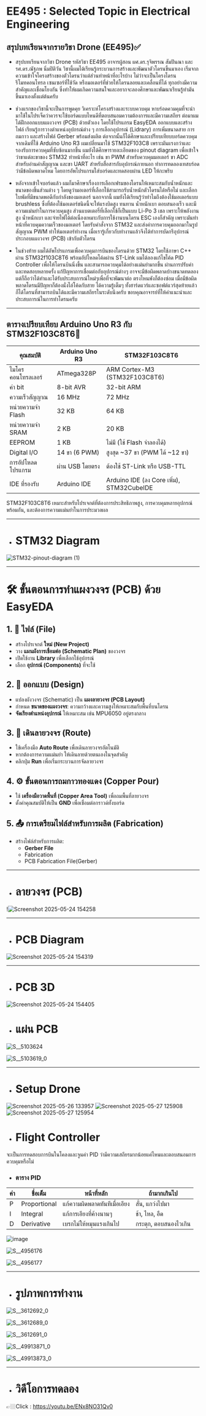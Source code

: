 # EE495 : Selected Topic in Electrical Engineering
## สรุปบทเรียนจากรายวิชา Drone (EE495)✅
- สรุปบทเรียนจากวิชา Drone รหัสวิชา EE495 อาจารผู้สอน  ผศ.ดร.รุจิพรรณ สัมปันณา และ รศ.ดร.ณัฐภพ นิ่มปิติวัน วิชานี้ผมได้เรียนรู้กระบวนการสร้างและพัฒนาตัวโดรนขึ้นมาเอง เริ่มจากความเข้าใจโครงสร้างของตัวโดรนว่าแต่ส่วนทำหน้าที่อะไรบ้าง  ไม่ว่าจะเป็นโครงโดรน รีโมทคอนโทรล เซนเซอร์ที่ใช้วัด หรือมอเตอร์ที่ช่วยให้โดรนลอยและเคลื่อนที่ได้ ทุกอย่างมีความสำคัญและเชื่อมโยงกัน ซึ่งทำให้ผมเกิดความสนใจและอยากจะลองศึกษาและพัฒนาเรียนรู้ทำมันขึ้นมาเองตั้งแต่ต้นครับ

- ช่วงแรกของวิชานี้จะเป็นการพูดคุย วิเคราะห์โครงสร้างและระบบควบคุม หาบร์อดควมคุมที่จะนำมาใช้ในโปรเจ็คว่าควรจะใช้บอร์ดแบบไหนดีที่ตอบสนอมความต้องการและมีความเสถียร ต่อมาผมได้ฝึกออกแบบแผงวงจร (PCB) ด้วยตัวเอง โดยใช้โปรแกรม EasyEDA ออกแบบและสร้างไฟล์ เรียนรู้การวางตำแหน่งอุปกรณ์ต่าง ๆ การเลือกอุปกรณ์ (Lidrary) การเพิ่มขนาดสาย การถมกาว  และสร้างไฟล์ Gerber พร้อมส่งผลิต ต่อจากนั้นก็ได้ศึกษาและเปรียบเทียบบอร์ดควบคุม จากเดิมที่ใช้ Arduino Uno R3 ผมเปลี่ยนมาใช้ STM32F103C8 เพราะมันแรงกว่าและรองรับการควบคุมที่ซับซ้อนมากขึ้น ผมยังได้ศึกษารายละเอียดของ pinout diagram เพื่อเข้าใจว่าขาแต่ละขาของ STM32 ทำหน้าที่อะไร เช่น ขา PWM สำหรับควบคุมมอเตอร์ ขา ADC สำหรับอ่านค่าสัญญาณ และขา UART สำหรับสื่อสารกับอุปกรณ์ภายนอก ทำการทดลองเทสบร์อดว่ามีข้อผิดพลาดไหม โดยการอัพโปรแกรมใส่บอร์ดและทดสอบผ่าน LED ให้กะพริบ

- หลังจากเข้าใจบอร์ดแล้ว ผมก็มาศึกษาเรื่องการเลือกเฟรมของโดรนให้เหมาะสมกับน้ำหนักและขนาดของชิ้นส่วนต่าง ๆ โดยดูว่ามอเตอร์ที่เลือกใช้สามารถรับน้ำหนักตัวโดรนได้หรือไม่ และเลือกใบพัดที่มีขนาดพอดีกับกำลังของมอเตอร์ นอกจากนี้ ผมยังได้เรียนรู้ว่าทำไมถึงต้องใช้มอเตอร์แบบ brushless ซึ่งที่ต้องใช้มอเตอร์ชนิดนี้จะให้แรงบิดสูง ทนทาน น้ำหนักเบา ตอบสนองเร็ว และมีความแม่นยำในการควบคุมสูง ส่วนแบตเตอรี่ที่เลือกใช้ก็เป็นแบบ Li-Po 3 เชล เพราะให้พลังงานสูง น้ำหนักเบา และจ่ายไฟได้ต่อเนื่องเหมาะกับการใช้งานบนโดรน ESC เองก็สำคัญ เพราะมันทำหน้าที่ควบคุมความเร็วของมอเตอร์ โดยรับคำสั่งจาก STM32 และส่งค่าการควบคุมออกมาในรูป สัญญาณ PWM ทำให้มอเตอร์ทำงาน เมื่อเรารู้เกี่ยวกับทำงานแล้วจึงได้ทำการบัดกรีอุปกรณ์ประกอบแผงวงจร (PCB) เข้ากับตัวโดรน


- ในช่วงท้าย ผมได้อัพโปรแกรมเพื่อควบคุมการบินของโดรนด้วย STM32 โดยใช้ภาษา C++ ผ่าน STM32f103C8T6 พร้อมอัปโหลดโค้ดผ่าน ST-Link ผมได้ลองแก้ไขโค้ด PID Controller เพื่อให้โดรนบินนิ่งขึ้น และสามารถควบคุมได้อย่างแม่นยำมากขึ้น ผ่านการปรับค่าและทดสอบหลายครั้ง แก้ปัญหาการเชื่อมต่อกับอุปกรณ์ต่างๆ อาจจะมีข้อผิดพลาดบ้างขนาดทดลองแต่ก็ถือว่าได้ทำและได้รับประสบการณ์ใหม่ๆเพื่อที่จะพัฒนาต่อ ตรงไหนพังก็ต้องซ่อม เมื่อมีข้อผิดพลาดโดรนมีปัญหาก็ต้องนั่งไล่โค้ดกับสาย ได้ความรู้เต็มๆ ทั้งฮาร์ดแวร์และซอฟต์แวร์สุดท้ายแล้วก็ได้โดรนที่สามารถบินได้และมีความเสถียรในระดับนึงครับ ขอบคุณอาจารย์ที่ให้คำแนะนำและประสบการณ์ในการทำโดรนครับ



---

## ตารางเปรียบเทียบ Arduino Uno R3 กับ STM32F103C8T6👀

| **คุณสมบัติ**               | **Arduino Uno R3**                         | **STM32F103C8T6**                |
|-----------------------------|--------------------------------------------|----------------------------------------------|
| ไมโครคอนโทรลเลอร์          | ATmega328P                                 | ARM Cortex-M3 (STM32F103C8T6)                |
| ค่า bit              | 8-bit AVR                                  | 32-bit ARM                                    |
| ความเร็วสัญญาณ     | 16 MHz                                     | 72 MHz                                        |
| หน่วยความจำ Flash          | 32 KB                                      | 64 KB                                         |
| หน่วยความจำ SRAM           | 2 KB                                       | 20 KB                                         |
| EEPROM                      | 1 KB                                       | ไม่มี (ใช้ Flash จำลองได้)                   |
| Digital I/O                 | 14 ขา (6 PWM)                              | สูงสุด ~37 ขา (PWM ได้ ~12 ขา)              |
| การอัปโหลดโปรแกรม           | ผ่าน USB โดยตรง                            | ต้องใช้ ST-Link หรือ USB-TTL                |
| IDE ที่รองรับ               | Arduino IDE                                | Arduino IDE (ลง Core เพิ่ม), STM32CubeIDE    |

 STM32F103C8T6 เหมาะสำหรับโปรเจกต์ที่ต้องการประสิทธิภาพสูง, การควบคุมหลายอุปกรณ์พร้อมกัน, และต้องการความแม่นยำในการประมวลผล 
 
---




- # STM32 Diagram


![STM32-pinout-diagram (1)](https://github.com/user-attachments/assets/d068b007-52a7-47ff-a6dd-b649eaab1e5c)


---


# 🛠️ ขั้นตอนการทำแผงวงจร (PCB) ด้วย EasyEDA

## 1. 📁 ไฟล์ (File)

- สร้างโปรเจกต์ **ใหม่ (New Project)**
- วาง **แผนผังการเชื่อมต่อ (Schematic Plan)** ของวงจร
- เปิดใช้งาน **Library** เพื่อเลือกใช้อุปกรณ์
- เลือก **อุปกรณ์ (Components)** ที่จะใช้ 

## 2. 🎨 ออกแบบ (Design)

- แปลงผังวงจร (Schematic) เป็น **แผงลายวงจร (PCB Layout)**
- กำหนด **ขนาดของแผงวงจร**: ความกว้างและความสูงให้เหมาะสมกับพื้นที่บนโดรน
- **จัดเรียงตำแหน่งอุปกรณ์** ให้เหมาะสม เช่น MPU6050 อยู่ตรงกลาง

## 3. 🔁 เดินลายวงจร (Route)

- ใช้เครื่องมือ **Auto Route** เพื่อเดินลายวงจรอัตโนมัติ
- หากต้องการความแม่นยำ ให้เดินลายด้วยตนเองในจุดสำคัญ
- คลิกปุ่ม **Run** เพื่อเริ่มกระบวนการจัดลายวงจร

## 4. ⚙️ ขั้นตอนการถมกาวทองแดง (Copper Pour)

- ใช้ **เครื่องมือวาดพื้นที่ (Copper Area Tool)** เพื่อถมพื้นที่ลายวงจร
- ตั้งค่าคุณสมบัติให้เป็น **GND** เพื่อเชื่อมต่อกราวด์ทั้งบอร์ด

## 5. 📤 การเตรียมไฟล์สำหรับการผลิต (Fabrication)

- สร้างไฟล์สำหรับการผลิต:
  - **Gerber File**
  - Fabrication
  - PCB Fabrication File(Gerber)


---


- # ลายวงจร (PCB)


!![Screenshot 2025-05-24 154258](https://github.com/user-attachments/assets/8a8ce8af-1517-484d-9e7a-ae7ca7e3fb87)


---

- # PCB Diagram


![Screenshot 2025-05-24 154319](https://github.com/user-attachments/assets/15c54782-2c96-4f71-a479-6d1ccbbe019e)


---

- # PCB 3D

![Screenshot 2025-05-24 154405](https://github.com/user-attachments/assets/0550666d-bec4-413c-9fe3-c4897ac6677b)

- # แผ่น PCB
![S__5103624](https://github.com/user-attachments/assets/e33df34d-6f6c-4527-8779-c39e3d49090c)

![S__5103619_0](https://github.com/user-attachments/assets/558f887c-0ad9-468b-ae87-895d3be3b362)


---

- # Setup Drone
![Screenshot 2025-05-26 133957](https://github.com/user-attachments/assets/ef08a6b3-06ec-4785-bf2f-f673e4aec3a6)
![Screenshot 2025-05-27 125908](https://github.com/user-attachments/assets/6eb9c8b2-e72b-4edc-8b8e-c4957a60c813)
![Screenshot 2025-05-27 125954](https://github.com/user-attachments/assets/c0515963-6b52-4f69-b7d2-6d7bc566b6ce)







- # Flight Controller
จะเป็นการทดสอบการบินในโคลงและจูนค่า PID  ว่ามีความเสถียรมากน้อยแค่ไหนและตอบสนอมการควบคุมหรือไม่

- ### ตาราง PID 

| ค่า | ชื่อเต็ม      | หน้าที่หลัก                         | ถ้ามากเกินไป              
|-----|---------------|--------------------------------------|----------------------------|
| P   | Proportional  | แก้ความผิดพลาดทันทีเมื่อเอียง       | สั่น, แกว่งไปมา             
| I   | Integral      | แก้การเอียงที่ค้างนานๆ               | ช้า, ไหล, อืด             
| D   | Derivative    | เบรกไม่ให้หมุนแรงเกินไป             | กระตุก, ตอบสนองไวเกิน       


![image](https://github.com/user-attachments/assets/1daf3237-6e2c-4958-ac3f-5e776c280e5f)

![S__4956176](https://github.com/user-attachments/assets/e02bf281-49e7-4133-b219-48dabae4b3b0)

![S__4956177](https://github.com/user-attachments/assets/bec4a982-ef26-4713-be5f-10b289bb728e)




---

- # รูปภาพการทำงาน

![S__3612692_0](https://github.com/user-attachments/assets/889c5e1a-2a82-4fb3-a28a-f2fe840088e3)

![S__3612689_0](https://github.com/user-attachments/assets/9602cb7f-b902-47e8-8eb7-10d9e0c5b34e)

![S__3612691_0](https://github.com/user-attachments/assets/59bfe664-e278-4857-8a34-ff56ac405285)

![S__49913871_0](https://github.com/user-attachments/assets/c0f18112-c49b-43d4-b9cc-7c719cb631fc)

![S__49913873_0](https://github.com/user-attachments/assets/a9eef9ca-6580-4187-a204-3c8c13e489b0)


---

- # วิดีโอการทดลอง


👉🏼Click : https://youtu.be/ENx8NO31Qv0
